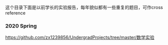 这个目录下面是以前学长的实验报告，每年貌似都有一些重复的题目，可作cross reference

### 2020 Spring
https://github.com/zx1239856/UndergradProjects/tree/master/数学实验